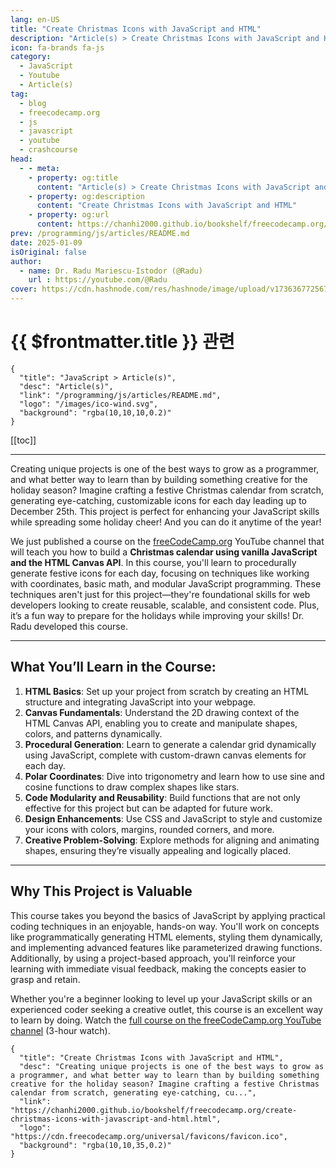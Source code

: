 ```yaml
---
lang: en-US
title: "Create Christmas Icons with JavaScript and HTML"
description: "Article(s) > Create Christmas Icons with JavaScript and HTML"
icon: fa-brands fa-js
category:
  - JavaScript
  - Youtube
  - Article(s)
tag:
  - blog
  - freecodecamp.org
  - js
  - javascript
  - youtube
  - crashcourse
head:
  - - meta:
    - property: og:title
      content: "Article(s) > Create Christmas Icons with JavaScript and HTML"
    - property: og:description
      content: "Create Christmas Icons with JavaScript and HTML"
    - property: og:url
      content: https://chanhi2000.github.io/bookshelf/freecodecamp.org/create-christmas-icons-with-javascript-and-html.html
prev: /programming/js/articles/README.md
date: 2025-01-09
isOriginal: false
author:
  - name: Dr. Radu Mariescu-Istodor (@Radu)
    url : https://youtube.com/@Radu
cover: https://cdn.hashnode.com/res/hashnode/image/upload/v1736367725677/3d021d67-d8ee-4bde-af72-1c34b5c3170b.png
---
```


# {{ $frontmatter.title }} 관련

```component VPCard
{
  "title": "JavaScript > Article(s)",
  "desc": "Article(s)",
  "link": "/programming/js/articles/README.md",
  "logo": "/images/ico-wind.svg",
  "background": "rgba(10,10,10,0.2)"
}
```

[[toc]]

---

<SiteInfo
  name="Create Christmas Icons with JavaScript and HTML"
  desc="Creating unique projects is one of the best ways to grow as a programmer, and what better way to learn than by building something creative for the holiday season? Imagine crafting a festive Christmas calendar from scratch, generating eye-catching, cu..."
  url="https://freecodecamp.org/news/create-christmas-icons-with-javascript-and-html"
  logo="https://cdn.freecodecamp.org/universal/favicons/favicon.ico"
  preview="https://cdn.hashnode.com/res/hashnode/image/upload/v1736367725677/3d021d67-d8ee-4bde-af72-1c34b5c3170b.png"/>

Creating unique projects is one of the best ways to grow as a programmer, and what better way to learn than by building something creative for the holiday season? Imagine crafting a festive Christmas calendar from scratch, generating eye-catching, customizable icons for each day leading up to December 25th. This project is perfect for enhancing your JavaScript skills while spreading some holiday cheer! And you can do it anytime of the year!

We just published a course on the [<VPIcon icon="fa-brands fa-free-code-camp"/>freeCodeCamp.org](http://freeCodeCamp.org) YouTube channel that will teach you how to build a **Christmas calendar using vanilla JavaScript and the HTML Canvas API**. In this course, you'll learn to procedurally generate festive icons for each day, focusing on techniques like working with coordinates, basic math, and modular JavaScript programming. These techniques aren't just for this project—they're foundational skills for web developers looking to create reusable, scalable, and consistent code. Plus, it’s a fun way to prepare for the holidays while improving your skills! Dr. Radu developed this course.

---

## What You’ll Learn in the Course:

1. **HTML Basics**: Set up your project from scratch by creating an HTML structure and integrating JavaScript into your webpage.
2. **Canvas Fundamentals**: Understand the 2D drawing context of the HTML Canvas API, enabling you to create and manipulate shapes, colors, and patterns dynamically.
3. **Procedural Generation**: Learn to generate a calendar grid dynamically using JavaScript, complete with custom-drawn canvas elements for each day.
4. **Polar Coordinates**: Dive into trigonometry and learn how to use sine and cosine functions to draw complex shapes like stars.
5. **Code Modularity and Reusability**: Build functions that are not only effective for this project but can be adapted for future work.
6. **Design Enhancements**: Use CSS and JavaScript to style and customize your icons with colors, margins, rounded corners, and more.
7. **Creative Problem-Solving**: Explore methods for aligning and animating shapes, ensuring they’re visually appealing and logically placed.

---

## Why This Project is Valuable

This course takes you beyond the basics of JavaScript by applying practical coding techniques in an enjoyable, hands-on way. You'll work on concepts like programmatically generating HTML elements, styling them dynamically, and implementing advanced features like parameterized drawing functions. Additionally, by using a project-based approach, you'll reinforce your learning with immediate visual feedback, making the concepts easier to grasp and retain.

Whether you're a beginner looking to level up your JavaScript skills or an experienced coder seeking a creative outlet, this course is an excellent way to learn by doing. Watch the [<VPIcon icon="fa-brands fa-youtube"/>full course on the freeCodeCamp.org YouTube channel](https://youtu.be/07vQARYrJgw) (3-hour watch).

<VidStack src="youtube/07vQARYrJgw" />

<!-- TODO: add ARTICLE CARD -->
```component VPCard
{
  "title": "Create Christmas Icons with JavaScript and HTML",
  "desc": "Creating unique projects is one of the best ways to grow as a programmer, and what better way to learn than by building something creative for the holiday season? Imagine crafting a festive Christmas calendar from scratch, generating eye-catching, cu...",
  "link": "https://chanhi2000.github.io/bookshelf/freecodecamp.org/create-christmas-icons-with-javascript-and-html.html",
  "logo": "https://cdn.freecodecamp.org/universal/favicons/favicon.ico",
  "background": "rgba(10,10,35,0.2)"
}
```
